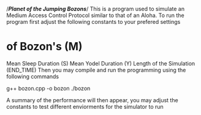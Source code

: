 /***Planet of the Jumping Bozons***/
This is a program used to simulate an Medium Access Control Protocol similar to that of an Aloha. To run the program first adjust the following constants to your prefered settings 
# of Bozon's (M)
Mean Sleep Duration (S)
Mean Yodel Duration (Y)
Length of the Simulation (END_TIME)
Then you may compile and run the programming using the following commands

g++ bozon.cpp -o bozon
./bozon

A summary of the performance will then appear, you may adjust the constants to test different enviorments for the 
simulator to run